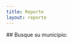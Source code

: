 ```yaml
---
title: Reporte
layout: reporte
---
```


<div class="container">
<div class="row">
<div class="col-md-12">
## Busque su municipio:
<div id="formulario"></div>
<div id="tabla-resultados"></div>
</div>
</div>
</div>